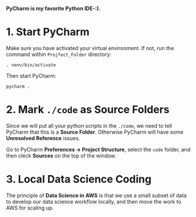 **PyCharm is my favorite Python IDE-:).**

# 1. Start PyCharm

Make sure you have activated your virtual environment. If not, run the command within `Projfect_Folder` directory:

```
. venv/bin/activate
```

Then start PyCharm:

```
pycharm .
```

# 2. Mark `./code` as **Source Folders**

Since we will put all your python scripts in the `./code`, we need to tell PyCharm that this is a **Source Folder**. Otherwise PyCharm will have some **Unresolved Reference** issues.

Go to PyCharm **Preferences -> Project Structure**, select the `code` folder, and then cleck **Sources** on the top of the window. 

# 3. Local Data Science Coding

The principle of **Data Science in AWS** is that we use a small subset of data to develop our data science workflow locally, and then move the work to AWS for scaling up.
